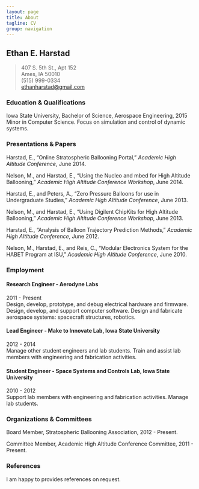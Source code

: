 ```yaml
---
layout: page
title: About
tagline: CV
group: navigation
---
```


## Ethan E. Harstad
> 407 S. 5th St., Apt 152  
> Ames, IA 50010  
> (515) 999-0334  
> ethanharstad@gmail.com  

### Education & Qualifications
Iowa State University, Bachelor of Science, Aerospace Engineering, 2015  
Minor in Computer Science. Focus on simulation and control of dynamic systems.

### Presentations & Papers
Harstad, E., “Online Stratospheric Ballooning Portal,” _Academic High Altitude Conference_, June 2014.

Nelson, M., and Harstad, E., “Using the Nucleo and mbed for High Altitude Ballooning,” _Academic High Altitude Conference Workshop_, June 2014.

Harstad, E., and Peters, A., “Zero Pressure Balloons for use in Undergraduate Studies,” _Academic High Altitude Conference_, June 2013.

Nelson, M., and Harstad, E., “Using Digilent ChipKits for High Altitude Ballooning,” _Academic High Altitude Conference Workshop_, June 2013.

Harstad, E., “Analysis of Balloon Trajectory Prediction Methods,” _Academic High Altitude Conference_, June 2012.

Nelson, M., Harstad, E., and Reis, C., “Modular Electronics System for the HABET Program at ISU,” _Academic High Altitude Conference_, June 2010.

### Employment

#### Research Engineer - Aerodyne Labs
2011 - Present  
Design, develop, prototype, and debug electrical hardware and firmware. Design, develop, and support computer software. Design and fabricate aerospace systems: spacecraft structures, robotics.

#### Lead Engineer - Make to Innovate Lab, Iowa State University
2012 - 2014  
Manage other student engineers and lab students. Train and assist lab members with engineering and fabrication activities.

#### Student Engineer - Space Systems and Controls Lab, Iowa State University
2010 - 2012  
Support lab members with engineering and fabrication activities. Manage lab students.

### Organizations & Committees
Board Member, Stratospheric Ballooning Association, 2012 - Present.

Committee Member, Academic High Altitude Conference Committee, 2011 - Present.

### References
I am happy to provides references on request.